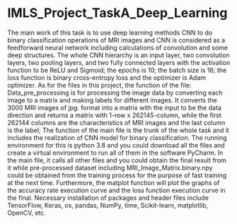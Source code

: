 # IMLS_Project_TaskA_Deep_Learning
The main work of this task is to use deep learning methods CNN to do binary classification operations of MRI images and CNN is considered as a feedforward neural network including calculations of convolution and some deep structures. The whole CNN hierarchy is an input layer, two convolution layers, two pooling layers, and two fully connected layers with the activation function to be ReLU and Sigmoid; the epochs is 10; the batch size is 16; the loss function is binary cross-entropy loss and the optimizer is Adam optimizer.
As for the files in this project, the function of the file: Data_pre_processing is for processing the image data by converting each image to a matrix and making labels for different images.
It converts the 3000 MRI images of jpg. format into a matrix with the input to be the data direction and returns a matrix with 1-row x 262145-column, while the first 262144 columns are the characteristics of MRI images and the last column is the label;
The function of the main file is the trunk of the whole task and it includes the realization of CNN model for binary classification.
The running environment for this is python 3.8 and you could download all the files and create a virtual environment to run all of them in the software PyCharm. In the main file, it calls all other files and you could obtain the final result from it while pre-processed dataset including MRI_Image_Matrix.binary.npy could be obtained from the training process for the purpose of fast training at the next time. Furthermore, the matplot function will plot the graphs of the accuracy rate execution curve and the loss function execution curve in the final. 
Necessary installation of packages and header files include TensorFlow, Keras, os, pandas, NumPy, time, Scikit-learn, matplotlib, OpenCV, etc.

